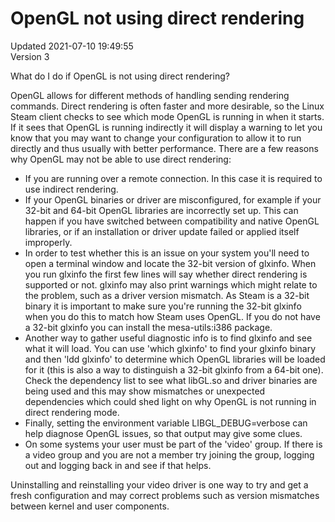 # OpenGL not using direct rendering
Updated 2021-07-10 19:49:55  
Version 3  

What do I do if OpenGL is not using direct rendering?  
  
OpenGL allows for different methods of handling sending rendering commands.  Direct rendering is often faster and more desirable, so the Linux Steam client checks to see which mode OpenGL is running in when it starts.  If it sees that OpenGL is running indirectly it will display a warning to let you know that you may want to change your configuration to allow it to run directly and thus usually with better performance.  There are a few reasons why OpenGL may not be able to use direct rendering:  
* If you are running over a remote connection.  In this case it is required to use indirect rendering.
* If your OpenGL binaries or driver are misconfigured, for example if your 32-bit and 64-bit OpenGL libraries are incorrectly set up.  This can happen if you have switched between compatibility and native OpenGL libraries, or if an installation or driver update failed or applied itself improperly. 
* In order to test whether this is an issue on your system you'll need to open a terminal window and locate the 32-bit version of glxinfo.  When you run glxinfo the first few lines will say whether direct rendering is supported or not.  glxinfo may also print warnings which might relate to the problem, such as a driver version mismatch.  As Steam is a 32-bit binary it is important to make sure you're running the 32-bit glxinfo when you do this to match how Steam uses OpenGL.  If you do not have a 32-bit glxinfo you can install the mesa-utils:i386 package.
* Another way to gather useful diagnostic info is to find glxinfo and see what it will load.  You can use 'which glxinfo' to find your glxinfo binary and then 'ldd glxinfo' to determine which OpenGL libraries will be loaded for it (this is also a way to distinguish a 32-bit glxinfo from a 64-bit one).  Check the dependency list to see what libGL.so and driver binaries are being used and this may show mismatches or unexpected dependencies which could shed light on why OpenGL is not running in direct rendering mode.
* Finally, setting the environment variable LIBGL_DEBUG=verbose can help diagnose OpenGL issues, so that output may give some clues.
* On some systems your user must be part of the 'video' group.  If there is a video group and you are not a member try joining the group, logging out and logging back in and see if that helps.
  
Uninstalling and reinstalling your video driver is one way to try and get a fresh configuration and may correct problems such as version mismatches between kernel and user components.